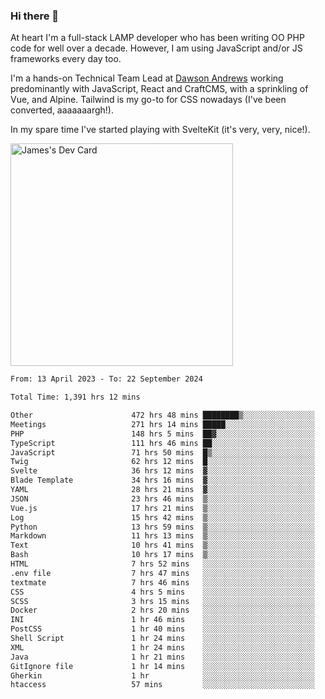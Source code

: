 ### Hi there 👋

<!--
**JamesNock/JamesNock** is a ✨ _special_ ✨ repository because its `README.md` (this file) appears on your GitHub profile.

Here are some ideas to get you started:

- 🔭 I’m currently working on ...
- 🌱 I’m currently learning ...
- 👯 I’m looking to collaborate on ...
- 🤔 I’m looking for help with ...
- 💬 Ask me about ...
- 📫 How to reach me: ...
- 😄 Pronouns: ...
- ⚡ Fun fact: ...
-->
At heart I'm a full-stack LAMP developer who has been writing OO PHP code for well over a decade. However, I am using JavaScript and/or JS frameworks every day too.

I'm a hands-on Technical Team Lead at [Dawson Andrews](https://www.dawsonandrews.com/) working predominantly with JavaScript, React and CraftCMS, with a sprinkling of Vue, and Alpine. Tailwind is my go-to for CSS nowadays (I've been converted, aaaaaaargh!).

In my spare time I've started playing with SvelteKit (it's very, very, nice!).

<a href="https://app.daily.dev/h2onock"><img src="https://api.daily.dev/devcards/v2/XQraFlxE3JPWOlcSuOB2K.png?type=default&r=18u" width="356" alt="James's Dev Card"/></a>

<!--START_SECTION:waka-->

```txt
From: 13 April 2023 - To: 22 September 2024

Total Time: 1,391 hrs 12 mins

Other                      472 hrs 48 mins ████████▒░░░░░░░░░░░░░░░░   33.99 %
Meetings                   271 hrs 14 mins █████░░░░░░░░░░░░░░░░░░░░   19.50 %
PHP                        148 hrs 5 mins  ██▓░░░░░░░░░░░░░░░░░░░░░░   10.65 %
TypeScript                 111 hrs 46 mins ██░░░░░░░░░░░░░░░░░░░░░░░   08.04 %
JavaScript                 71 hrs 50 mins  █▒░░░░░░░░░░░░░░░░░░░░░░░   05.16 %
Twig                       62 hrs 12 mins  █░░░░░░░░░░░░░░░░░░░░░░░░   04.47 %
Svelte                     36 hrs 12 mins  ▓░░░░░░░░░░░░░░░░░░░░░░░░   02.60 %
Blade Template             34 hrs 16 mins  ▓░░░░░░░░░░░░░░░░░░░░░░░░   02.46 %
YAML                       28 hrs 21 mins  ▓░░░░░░░░░░░░░░░░░░░░░░░░   02.04 %
JSON                       23 hrs 46 mins  ▒░░░░░░░░░░░░░░░░░░░░░░░░   01.71 %
Vue.js                     17 hrs 21 mins  ▒░░░░░░░░░░░░░░░░░░░░░░░░   01.25 %
Log                        15 hrs 42 mins  ▒░░░░░░░░░░░░░░░░░░░░░░░░   01.13 %
Python                     13 hrs 59 mins  ▒░░░░░░░░░░░░░░░░░░░░░░░░   01.01 %
Markdown                   11 hrs 13 mins  ▒░░░░░░░░░░░░░░░░░░░░░░░░   00.81 %
Text                       10 hrs 41 mins  ▒░░░░░░░░░░░░░░░░░░░░░░░░   00.77 %
Bash                       10 hrs 17 mins  ▒░░░░░░░░░░░░░░░░░░░░░░░░   00.74 %
HTML                       7 hrs 52 mins   ░░░░░░░░░░░░░░░░░░░░░░░░░   00.57 %
.env file                  7 hrs 47 mins   ░░░░░░░░░░░░░░░░░░░░░░░░░   00.56 %
textmate                   7 hrs 46 mins   ░░░░░░░░░░░░░░░░░░░░░░░░░   00.56 %
CSS                        4 hrs 5 mins    ░░░░░░░░░░░░░░░░░░░░░░░░░   00.29 %
SCSS                       3 hrs 15 mins   ░░░░░░░░░░░░░░░░░░░░░░░░░   00.23 %
Docker                     2 hrs 20 mins   ░░░░░░░░░░░░░░░░░░░░░░░░░   00.17 %
INI                        1 hr 46 mins    ░░░░░░░░░░░░░░░░░░░░░░░░░   00.13 %
PostCSS                    1 hr 40 mins    ░░░░░░░░░░░░░░░░░░░░░░░░░   00.12 %
Shell Script               1 hr 24 mins    ░░░░░░░░░░░░░░░░░░░░░░░░░   00.10 %
XML                        1 hr 24 mins    ░░░░░░░░░░░░░░░░░░░░░░░░░   00.10 %
Java                       1 hr 21 mins    ░░░░░░░░░░░░░░░░░░░░░░░░░   00.10 %
GitIgnore file             1 hr 14 mins    ░░░░░░░░░░░░░░░░░░░░░░░░░   00.09 %
Gherkin                    1 hr            ░░░░░░░░░░░░░░░░░░░░░░░░░   00.07 %
htaccess                   57 mins         ░░░░░░░░░░░░░░░░░░░░░░░░░   00.07 %
```

<!--END_SECTION:waka-->
